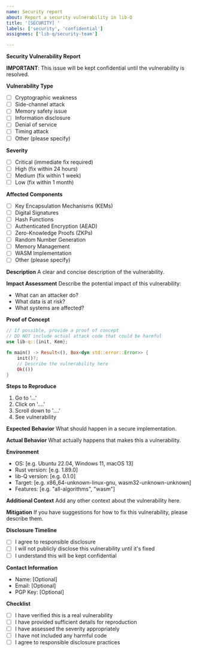```yaml
---
name: Security report
about: Report a security vulnerability in lib-Q
title: '[SECURITY] '
labels: ['security', 'confidential']
assignees: ['lib-q/security-team']

---
```


**Security Vulnerability Report**

**IMPORTANT**: This issue will be kept confidential until the vulnerability is resolved.

**Vulnerability Type**
- [ ] Cryptographic weakness
- [ ] Side-channel attack
- [ ] Memory safety issue
- [ ] Information disclosure
- [ ] Denial of service
- [ ] Timing attack
- [ ] Other (please specify)

**Severity**
- [ ] Critical (immediate fix required)
- [ ] High (fix within 24 hours)
- [ ] Medium (fix within 1 week)
- [ ] Low (fix within 1 month)

**Affected Components**
- [ ] Key Encapsulation Mechanisms (KEMs)
- [ ] Digital Signatures
- [ ] Hash Functions
- [ ] Authenticated Encryption (AEAD)
- [ ] Zero-Knowledge Proofs (ZKPs)
- [ ] Random Number Generation
- [ ] Memory Management
- [ ] WASM Implementation
- [ ] Other (please specify)

**Description**
A clear and concise description of the vulnerability.

**Impact Assessment**
Describe the potential impact of this vulnerability:
- What can an attacker do?
- What data is at risk?
- What systems are affected?

**Proof of Concept**
```rust
// If possible, provide a proof of concept
// DO NOT include actual attack code that could be harmful
use lib-q::{init, Kem};

fn main() -> Result<(), Box<dyn std::error::Error>> {
    init()?;
    // Describe the vulnerability here
    Ok(())
}
```

**Steps to Reproduce**
1. Go to '...'
2. Click on '....'
3. Scroll down to '....'
4. See vulnerability

**Expected Behavior**
What should happen in a secure implementation.

**Actual Behavior**
What actually happens that makes this a vulnerability.

**Environment**
 - OS: [e.g. Ubuntu 22.04, Windows 11, macOS 13]
 - Rust version: [e.g. 1.89.0]
 - lib-Q version: [e.g. 0.1.0]
 - Target: [e.g. x86_64-unknown-linux-gnu, wasm32-unknown-unknown]
 - Features: [e.g. "all-algorithms", "wasm"]

**Additional Context**
Add any other context about the vulnerability here.

**Mitigation**
If you have suggestions for how to fix this vulnerability, please describe them.

**Disclosure Timeline**
- [ ] I agree to responsible disclosure
- [ ] I will not publicly disclose this vulnerability until it's fixed
- [ ] I understand this will be kept confidential

**Contact Information**
- Name: [Optional]
- Email: [Optional]
- PGP Key: [Optional]

**Checklist**
- [ ] I have verified this is a real vulnerability
- [ ] I have provided sufficient details for reproduction
- [ ] I have assessed the severity appropriately
- [ ] I have not included any harmful code
- [ ] I agree to responsible disclosure practices
